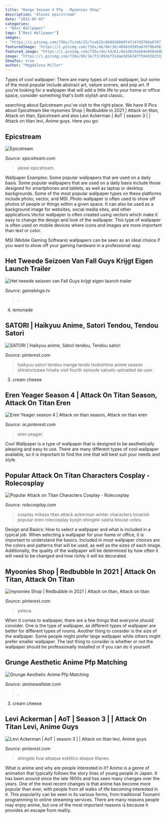 ```yaml
---
title: "Hange Season 4 Pfp - Myoonies Shop"
description: "Alexei epicstream"
date: "2022-05-03"
categories:
- "Best Wallpaper"
tags: ["Best Wallpaper"]
images:
- "https://i.pinimg.com/736x/7c/e6/25/7ce625c0b8918060f4f147d5760a0707.jpg"
featuredImage: "https://i.pinimg.com/736x/46/04/3d/46043d385a67679b496767776a957f0d.jpg"
featured_image: "https://i.pinimg.com/736x/4e/1d/b1/4e1db19eb84e056eb0bf15e617fc70b6.jpg"
image: "https://i.pinimg.com/736x/89/3e/f3/893ef31dae585634ff59493823332399.jpg"
ShowToc: true
author: "Magdalena Miller"
---
```



Types of cool wallpaper:
There are many types of cool wallpaper, but some of the most popular include abstract art, nature scenes, and pop art. If you're looking for a wallpaper that will add a little life to your home or office space, consider something that's both stylish and classic.

	

		
searching about Epicstream you've visit to the right place. We have 8 Pics about Epicstream like myoonies Shop | Redbubble in 2021 | Attack on titan, Attack on titan, Epicstream and also Levi Ackerman | AoT | season 3 | | Attack on titan levi, Anime guys. Here you go:
		
    
## Epicstream

<img loading=lazy src="https://cdn.epicstream.com/assets/uploads/newscover/1562533211stranger_things_alexei.jpg" onerror="this.onerror=null;this.src='https://tse4.mm.bing.net/th?id=OIP._KCRW7bnH3gPHihpTkzAggHaD5&amp;pid=15.1';" alt="Epicstream">

_Source: epicstream.com_

>alexei epicstream. 

	

Wallpaper Examples: Some popular wallpapers that are used on a daily basis.
Some popular wallpapers that are used on a daily basis include those designed for smartphones and tablets, as well as laptop or desktop backgrounds. Some of the most popular wallpaper types on these platforms include photo, vector, and MSI. 
Photo wallpaper is often used to show off photos of people or things within a given space. It can also be used as a background image for websites, social media sites, and other applications.Vector wallpaper is often created using vectors which make it easy to change the design and look of the wallpaper. This type of wallpaper is often used on mobile devices where icons and images are more important than text or color. 

MSI (Mobile Gaming Software) wallpapers can be seen as an ideal choice if you want to show off your gaming hardware in a professional way.

    
## Het Tweede Seizoen Van Fall Guys Krijgt Eigen Launch Trailer

<img loading=lazy src="https://www.gamekings.tv/wp-content/uploads/Fall-Guys-1.jpg" onerror="this.onerror=null;this.src='https://tse1.mm.bing.net/th?id=OIP.zClJiWCHEvDUskifQZbZTgHaEK&amp;pid=15.1';" alt="Het tweede seizoen van Fall Guys krijgt eigen launch trailer">

_Source: gamekings.tv_

>. 

	

4. lemonade 

    
## SATORI | Haikyuu Anime, Satori Tendou, Tendou Satori

<img loading=lazy src="https://i.pinimg.com/736x/46/04/3d/46043d385a67679b496767776a957f0d.jpg" onerror="this.onerror=null;this.src='https://tse1.mm.bing.net/th?id=OIP.eQt0alitsqypSecqoZo8nAHaIX&amp;pid=15.1';" alt="SATORI | Haikyuu anime, Satori tendou, Tendou satori">

_Source: pinterest.com_

>haikyuu satori tendou manga tendo tsukishima anime season shiratorizawa hinata visit fourth episode salvato uploaded da user. 

	

3. cream cheese 

    
## Eren Yeager Season 4 | Attack On Titan Season, Attack On Titan Eren

<img loading=lazy src="https://i.pinimg.com/736x/7c/e6/25/7ce625c0b8918060f4f147d5760a0707.jpg" onerror="this.onerror=null;this.src='https://tse2.mm.bing.net/th?id=OIP.1hwjdh3m_7vhbDz2SL00CAHaJQ&amp;pid=15.1';" alt="Eren Yeager season 4 | Attack on titan season, Attack on titan eren">

_Source: ar.pinterest.com_

>eren yeager. 

	

Cool Wallpaper is a type of wallpaper that is designed to be aesthetically pleasing and easy to use. There are many different types of cool wallpaper available, so it is important to find the one that will best suit your needs and style.

    
## Popular Attack On Titan Characters Cosplay - Rolecosplay

<img loading=lazy src="https://www.rolecosplay.com/blog/wp-content/uploads/2015/06/winter_cosplay__mikasa_ackerman__1_by_tovarish_n-d70muo9.jpg" onerror="this.onerror=null;this.src='https://tse3.mm.bing.net/th?id=OIP.QDlL0akzARaUXyn8MyQW6gHaE7&amp;pid=15.1';" alt="Popular Attack on Titan Characters Cosplay - Rolecosplay">

_Source: rolecosplay.com_

>cosplay mikasa titan attack ackerman winter characters tovarish popular eren rolecosplay kyojin shingeki sasha blouse votes. 

	

Design and Basics: How to select a wallpaper and what is included in a typical job.
When selecting a wallpaper for your home or office, it is important to understand the basics. Included in most wallpaper choices are the colors and patterns that will be used, as well as the sizes of each image. Additionally, the quality of the wallpaper will be determined by how often it will need to be changed and how richly it will be decorated.

    
## Myoonies Shop | Redbubble In 2021 | Attack On Titan, Attack On Titan

<img loading=lazy src="https://i.pinimg.com/736x/89/3e/f3/893ef31dae585634ff59493823332399.jpg" onerror="this.onerror=null;this.src='https://tse3.mm.bing.net/th?id=OIP.mJzL9re54DJ4EPP57iHj3QHaEK&amp;pid=15.1';" alt="myoonies Shop | Redbubble in 2021 | Attack on titan, Attack on titan">

_Source: pinterest.com_

>yelena. 

	

When it comes to wallpaper, there are a few things that everyone should consider. One is the type of wallpaper, as different types of wallpaper are better for different types of rooms. Another thing to consider is the size of the wallpaper. Some people might prefer large wallpaper while others might prefer smaller wallpaper. The last thing to consider is whether or not the wallpaper should be professionally installed or if you can do it yourself.

    
## Grunge Aesthetic Anime Pfp Matching

<img loading=lazy src="https://i.pinimg.com/564x/ae/15/ba/ae15bab7c6be3f18c65166841fcf6326.jpg" onerror="this.onerror=null;this.src='https://tse2.mm.bing.net/th?id=OIP.fM7kFUzV3-10gQfp1q8MkwHaHZ&amp;pid=15.1';" alt="Grunge Aesthetic Anime Pfp Matching">

_Source: animewallstar.com_

>. 

	

3. cream cheese 

    
## Levi Ackerman | AoT | Season 3 | | Attack On Titan Levi, Anime Guys

<img loading=lazy src="https://i.pinimg.com/736x/4e/1d/b1/4e1db19eb84e056eb0bf15e617fc70b6.jpg" onerror="this.onerror=null;this.src='https://tse1.mm.bing.net/th?id=OIP.OoTCVooCwzNJ8NXThB4mEQHaJ3&amp;pid=15.1';" alt="Levi Ackerman | AoT | season 3 | | Attack on titan levi, Anime guys">

_Source: pinterest.com_

>shingeki livai attaque estético ataque titanes. 

	

What is anime and why are people interested in it?
Anime is a genre of animation that typically follows the story lines of young people in Japan. It has been around since the late 1800s and has seen many changes over the years. One of the most recent changes is that anime has become more popular than ever, with people from all walks of life becoming interested in it. This popularity can be seen in its various forms, from traditional Toonami programming to online streaming services. There are many reasons people may enjoy anime, but one of the most important reasons is because it provides an escape from reality.

